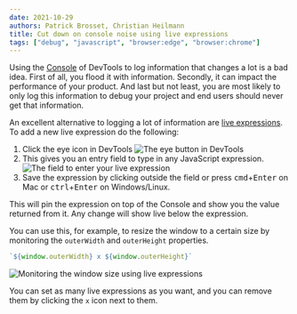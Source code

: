 ```yaml
---
date: 2021-10-29
authors: Patrick Brosset, Christian Heilmann
title: Cut down on console noise using live expressions
tags: ["debug", "javascript", "browser:edge", "browser:chrome"]
---
```

Using the [Console](https://docs.microsoft.com/microsoft-edge/devtools-guide-chromium/console/) of DevTools to log information that changes a lot is a bad idea. First of all, you flood it with information. Secondly, it can impact the performance of your product. And last but not least, you are most likely to only log this information to debug your project and end users should never get that information.

An excellent alternative to logging a lot of information are [live expressions](https://docs.microsoft.com/microsoft-edge/devtools-guide-chromium/console/live-expressions). To add a new live expression do the following:

1. Click the eye icon in DevTools ![The eye button in DevTools](/assets/img/live-expressions-eye-icon.png)
1. This gives you an entry field to type in any JavaScript expression. ![The field to enter your live expression](/assets/img/live-expressions-field.png)
1. Save the expression by clicking outside the field or press <kbd>cmd</kbd>+<kbd>Enter</kbd> on Mac or <kbd>ctrl</kbd>+<kbd>Enter</kbd> on Windows/Linux.

This will pin the expression on top of the Console and show you the value returned from it. Any change will show live below the expression.

You can use this, for example, to resize the window to a certain size by monitoring the `outerWidth` and `outerHeight` properties.

```javascript
`${window.outerWidth} x ${window.outerHeight}`
```

![Monitoring the window size using live expressions](/assets/img/live-expressions-window-resize.gif)

You can set as many live expressions as you want, and you can remove them by clicking the `x` icon next to them.
